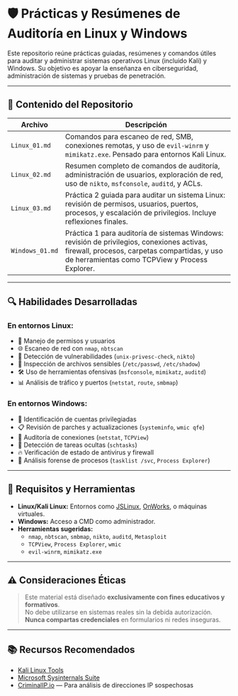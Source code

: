 # 🛡️ Prácticas y Resúmenes de Auditoría en Linux y Windows

Este repositorio reúne prácticas guiadas, resúmenes y comandos útiles para auditar y administrar sistemas operativos Linux (incluido Kali) y Windows. Su objetivo es apoyar la enseñanza en ciberseguridad, administración de sistemas y pruebas de penetración.

---

## 📁 Contenido del Repositorio

| Archivo | Descripción |
|--------|-------------|
| `Linux_01.md` | Comandos para escaneo de red, SMB, conexiones remotas, y uso de `evil-winrm` y `mimikatz.exe`. Pensado para entornos Kali Linux. |
| `Linux_02.md` | Resumen completo de comandos de auditoría, administración de usuarios, exploración de red, uso de `nikto`, `msfconsole`, `auditd`, y ACLs. |
| `Linux_03.md` | Práctica 2 guiada para auditar un sistema Linux: revisión de permisos, usuarios, puertos, procesos, y escalación de privilegios. Incluye reflexiones finales. |
| `Windows_01.md` | Práctica 1 para auditoría de sistemas Windows: revisión de privilegios, conexiones activas, firewall, procesos, carpetas compartidas, y uso de herramientas como TCPView y Process Explorer. |

---

## 🔍 Habilidades Desarrolladas

### En entornos **Linux**:
- 🔐 Manejo de permisos y usuarios
- 🌐 Escaneo de red con `nmap`, `nbtscan`
- 🧠 Detección de vulnerabilidades (`unix-privesc-check`, `nikto`)
- 📂 Inspección de archivos sensibles (`/etc/passwd`, `/etc/shadow`)
- 🛠 Uso de herramientas ofensivas (`msfconsole`, `mimikatz`, `auditd`)
- 📊 Análisis de tráfico y puertos (`netstat`, `route`, `smbmap`)

### En entornos **Windows**:
- 👤 Identificación de cuentas privilegiadas
- 📋 Revisión de parches y actualizaciones (`systeminfo`, `wmic qfe`)
- 🔗 Auditoría de conexiones (`netstat`, `TCPView`)
- 🧩 Detección de tareas ocultas (`schtasks`)
- 🔥 Verificación de estado de antivirus y firewall
- 🔎 Análisis forense de procesos (`tasklist /svc`, `Process Explorer`)

---

## 🧪 Requisitos y Herramientas

- **Linux/Kali Linux:** Entornos como [JSLinux](https://bellard.org/jslinux/), [OnWorks](https://www.onworks.net/), o máquinas virtuales.
- **Windows:** Acceso a CMD como administrador.
- **Herramientas sugeridas:**
  - `nmap`, `nbtscan`, `smbmap`, `nikto`, `auditd`, `Metasploit`
  - `TCPView`, `Process Explorer`, `wmic`
  - `evil-winrm`, `mimikatz.exe`

---

## ⚠️ Consideraciones Éticas

> Este material está diseñado **exclusivamente con fines educativos y formativos**.  
> No debe utilizarse en sistemas reales sin la debida autorización.  
> **Nunca compartas credenciales** en formularios ni redes inseguras.

---

## 📚 Recursos Recomendados

- [Kali Linux Tools](https://tools.kali.org/)
- [Microsoft Sysinternals Suite](https://learn.microsoft.com/en-us/sysinternals/)
- [CriminalIP.io](https://www.criminalip.io/) — Para análisis de direcciones IP sospechosas
